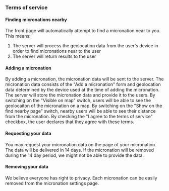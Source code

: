 <h3>Terms of service</h3>
<h4> Finding micronations nearby </h4>
<p>
    The front page will automatically attempt to find a micronation near to you. This means:
    <ol>
        <li>The server will process the geolocation data from the user's device in order to find micronations near to the user</li>
        <li>The server will return results to the user </li>
    </ol>
</p>
<h4> Adding a micronation </h4>
<p>
    By adding a micronation, the micronation data will be sent to the server.
    The micronation data consists of the "Add a micronation" form and geolocation data determined by the device used at the time of adding the micronation.
    The server will store the micronation data and provide it to the users.
    By switching on the "Visible on map" switch, users will be able to see the geolocaiton of the micronation on a map.
    By switching on the "Show on the find nearby page" switch, nearby users will be able to see their distance from the micronation.
    By checking the "I agree to the terms of service" checkbox, the user declares that they agree with these terms.
</p>

<h4> Requesting your data </h4>
<p>
    You may request your micronation data on the page of your micronation.
    The data will be delivered in 14 days.
    If the micronation will be removed during the 14 day period, we might not be able to provide the data.
</p>
<h4> Removing your data </h4>
<p>
    We believe everyone has right to privacy.
    Each micronation can be easily removed from the micronation settings page.
</p>